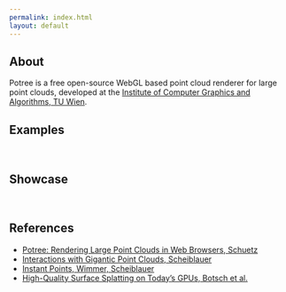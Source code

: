 ```yaml
---
permalink: index.html
layout: default
---
```


## About

Potree is a free open-source WebGL based point cloud renderer for large point clouds,
developed at the [Institute of Computer Graphics and Algorithms, TU Wien](https://www.cg.tuwien.ac.at/).

## Examples
<script>includeExamples();</script>
<div style="clear:both"></div>
<br/>

## Showcase
<script>includeShowcase();</script>
<div style="clear:both"></div>
<br/>

## References


- [Potree: Rendering Large Point Clouds in Web Browsers, Schuetz](https://www.cg.tuwien.ac.at/research/publications/2016/SCHUETZ-2016-POT/SCHUETZ-2016-POT-thesis.pdf)
- [Interactions with Gigantic Point Clouds, Scheiblauer](https://www.cg.tuwien.ac.at/research/publications/2014/scheiblauer-thesis/scheiblauer-thesis-thesis.pdf)
- [Instant Points, Wimmer, Scheiblauer](https://www.cg.tuwien.ac.at/research/publications/2006/WIMMER-2006-IP/WIMMER-2006-IP-Paper.pdf)
- [High-Quality Surface Splatting on Today’s GPUs, Botsch et al.](http://graphics.ucsd.edu/~matthias/Papers/HighQualitySplattingOnGPUs.pdf)
